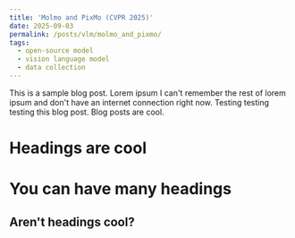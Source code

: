 ```yaml
---
title: 'Molmo and PixMo (CVPR 2025)'
date: 2025-09-03
permalink: /posts/vlm/molmo_and_pixmo/
tags:
  - open-source model
  - vision language model
  - data collection
---
```


This is a sample blog post. Lorem ipsum I can't remember the rest of lorem ipsum and don't have an internet connection right now. Testing testing testing this blog post. Blog posts are cool.

Headings are cool
======

You can have many headings
======

Aren't headings cool?
------
